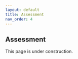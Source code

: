 ```yaml
---
layout: default
title: Assessment
nav_order: 4
---
```

## Assessment

This page is under construction.
